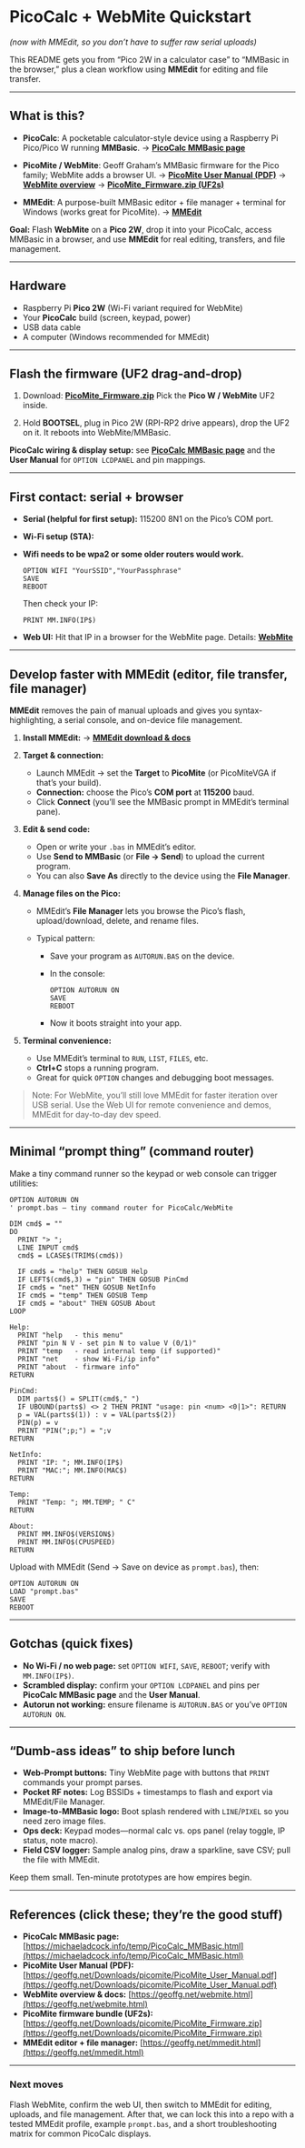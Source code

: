 # PicoCalc + WebMite Quickstart

*(now with MMEdit, so you don’t have to suffer raw serial uploads)*

This README gets you from “Pico 2W in a calculator case” to “MMBasic in the browser,” plus a clean workflow using **MMEdit** for editing and file transfer.

---

## What is this?

* **PicoCalc**: A pocketable calculator-style device using a Raspberry Pi Pico/Pico W running **MMBasic**.
  → **[PicoCalc MMBasic page](https://michaeladcock.info/temp/PicoCalc_MMBasic.html)**

* **PicoMite / WebMite**: Geoff Graham’s MMBasic firmware for the Pico family; WebMite adds a browser UI.
  → **[PicoMite User Manual (PDF)](https://geoffg.net/Downloads/picomite/PicoMite_User_Manual.pdf)**
  → **[WebMite overview](https://geoffg.net/webmite.html)**
  → **[PicoMite_Firmware.zip (UF2s)](https://geoffg.net/Downloads/picomite/PicoMite_Firmware.zip)**

* **MMEdit**: A purpose-built MMBasic editor + file manager + terminal for Windows (works great for PicoMite).
  → **[MMEdit](https://geoffg.net/mmedit.html)**

**Goal:** Flash **WebMite** on a **Pico 2W**, drop it into your PicoCalc, access MMBasic in a browser, and use **MMEdit** for real editing, transfers, and file management.

---

## Hardware

* Raspberry Pi **Pico 2W** (Wi-Fi variant required for WebMite)
* Your **PicoCalc** build (screen, keypad, power)
* USB data cable
* A computer (Windows recommended for MMEdit)

---

## Flash the firmware (UF2 drag-and-drop)

1. Download: **[PicoMite_Firmware.zip](https://geoffg.net/Downloads/picomite/PicoMite_Firmware.zip)**
   Pick the **Pico W / WebMite** UF2 inside.

2. Hold **BOOTSEL**, plug in Pico 2W (RPI-RP2 drive appears), drop the UF2 on it.
   It reboots into WebMite/MMBasic.

**PicoCalc wiring & display setup:** see **[PicoCalc MMBasic page](https://michaeladcock.info/temp/PicoCalc_MMBasic.html)** and the **User Manual** for `OPTION LCDPANEL` and pin mappings.

---

## First contact: serial + browser

* **Serial (helpful for first setup):** 115200 8N1 on the Pico’s COM port.
* **Wi-Fi setup (STA):**
* **Wifi needs to be wpa2 or some older routers would work.**

  ```basic
  OPTION WIFI "YourSSID","YourPassphrase"
  SAVE
  REBOOT
  ```

  Then check your IP:

  ```basic
  PRINT MM.INFO(IP$)
  ```
* **Web UI:** Hit that IP in a browser for the WebMite page.
  Details: **[WebMite](https://geoffg.net/webmite.html)**

---

## Develop faster with MMEdit (editor, file transfer, file manager)

**MMEdit** removes the pain of manual uploads and gives you syntax-highlighting, a serial console, and on-device file management.

1. **Install MMEdit:**
   → **[MMEdit download & docs](https://geoffg.net/mmedit.html)**

2. **Target & connection:**

   * Launch MMEdit → set the **Target** to **PicoMite** (or PicoMiteVGA if that’s your build).
   * **Connection:** choose the Pico’s **COM port** at **115200** baud.
   * Click **Connect** (you’ll see the MMBasic prompt in MMEdit’s terminal pane).

3. **Edit & send code:**

   * Open or write your `.bas` in MMEdit’s editor.
   * Use **Send to MMBasic** (or **File → Send**) to upload the current program.
   * You can also **Save As** directly to the device using the **File Manager**.

4. **Manage files on the Pico:**

   * MMEdit’s **File Manager** lets you browse the Pico’s flash, upload/download, delete, and rename files.
   * Typical pattern:

     * Save your program as `AUTORUN.BAS` on the device.
     * In the console:

       ```basic
       OPTION AUTORUN ON
       SAVE
       REBOOT
       ```
     * Now it boots straight into your app.

5. **Terminal convenience:**

   * Use MMEdit’s terminal to `RUN`, `LIST`, `FILES`, etc.
   * **Ctrl+C** stops a running program.
   * Great for quick `OPTION` changes and debugging boot messages.

> Note: For WebMite, you’ll still love MMEdit for faster iteration over USB serial. Use the Web UI for remote convenience and demos, MMEdit for day-to-day dev speed.

---

## Minimal “prompt thing” (command router)

Make a tiny command runner so the keypad or web console can trigger utilities:

```basic
OPTION AUTORUN ON
' prompt.bas — tiny command router for PicoCalc/WebMite

DIM cmd$ = ""
DO
  PRINT "> ";
  LINE INPUT cmd$
  cmd$ = LCASE$(TRIM$(cmd$))

  IF cmd$ = "help" THEN GOSUB Help
  IF LEFT$(cmd$,3) = "pin" THEN GOSUB PinCmd
  IF cmd$ = "net" THEN GOSUB NetInfo
  IF cmd$ = "temp" THEN GOSUB Temp
  IF cmd$ = "about" THEN GOSUB About
LOOP

Help:
  PRINT "help   - this menu"
  PRINT "pin N V - set pin N to value V (0/1)"
  PRINT "temp   - read internal temp (if supported)"
  PRINT "net    - show Wi-Fi/ip info"
  PRINT "about  - firmware info"
RETURN

PinCmd:
  DIM parts$() = SPLIT(cmd$," ")
  IF UBOUND(parts$) <> 2 THEN PRINT "usage: pin <num> <0|1>": RETURN
  p = VAL(parts$(1)) : v = VAL(parts$(2))
  PIN(p) = v
  PRINT "PIN(";p;") = ";v
RETURN

NetInfo:
  PRINT "IP: "; MM.INFO(IP$)
  PRINT "MAC:"; MM.INFO(MAC$)
RETURN

Temp:
  PRINT "Temp: "; MM.TEMP; " C"
RETURN

About:
  PRINT MM.INFO$(VERSION$)
  PRINT MM.INFO$(CPUSPEED)
RETURN
```

Upload with MMEdit (Send → Save on device as `prompt.bas`), then:

```basic
OPTION AUTORUN ON
LOAD "prompt.bas"
SAVE
REBOOT
```

---

## Gotchas (quick fixes)

* **No Wi-Fi / no web page:** set `OPTION WIFI`, `SAVE`, `REBOOT`; verify with `MM.INFO(IP$)`.
* **Scrambled display:** confirm your `OPTION LCDPANEL` and pins per **PicoCalc MMBasic page** and the **User Manual**.
* **Autorun not working:** ensure filename is `AUTORUN.BAS` or you’ve `OPTION AUTORUN ON`.

---

## “Dumb-ass ideas” to ship before lunch

* **Web-Prompt buttons:** Tiny WebMite page with buttons that `PRINT` commands your prompt parses.
* **Pocket RF notes:** Log BSSIDs + timestamps to flash and export via MMEdit/File Manager.
* **Image-to-MMBasic logo:** Boot splash rendered with `LINE`/`PIXEL` so you need zero image files.
* **Ops deck:** Keypad modes—normal calc vs. ops panel (relay toggle, IP status, note macro).
* **Field CSV logger:** Sample analog pins, draw a sparkline, save CSV; pull the file with MMEdit.

Keep them small. Ten-minute prototypes are how empires begin.

---

## References (click these; they’re the good stuff)

* **PicoCalc MMBasic page:** [https://michaeladcock.info/temp/PicoCalc_MMBasic.html](https://michaeladcock.info/temp/PicoCalc_MMBasic.html)
* **PicoMite User Manual (PDF):** [https://geoffg.net/Downloads/picomite/PicoMite_User_Manual.pdf](https://geoffg.net/Downloads/picomite/PicoMite_User_Manual.pdf)
* **WebMite overview & docs:** [https://geoffg.net/webmite.html](https://geoffg.net/webmite.html)
* **PicoMite firmware bundle (UF2s):** [https://geoffg.net/Downloads/picomite/PicoMite_Firmware.zip](https://geoffg.net/Downloads/picomite/PicoMite_Firmware.zip)
* **MMEdit editor + file manager:** [https://geoffg.net/mmedit.html](https://geoffg.net/mmedit.html)

---

### Next moves

Flash WebMite, confirm the web UI, then switch to MMEdit for editing, uploads, and file management. After that, we can lock this into a repo with a tested MMEdit profile, example `prompt.bas`, and a short troubleshooting matrix for common PicoCalc displays.
